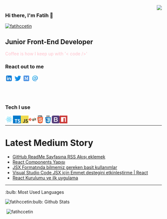 <!-- 

	   *****          *       | *\  *       *      *    
      /              * *      |   \   *    *      * * 
     /              *   *     |   /    * *       *   *
    |              *     *    |**/      *       *     *
    |     ******  *********   |**\      *      *********
	 \        /  *         *  |   \     *     *         *
	  \      /  *           * |   /     *    *           *
        ****   *             *| */      *  *              *...



-->

<img src="https://media.giphy.com/media/u2pmTWUi0MXjyrMaVj/giphy.gif" align="right" with="400" height="250">

### Hi there, I'm Fatih 👋
<p align="left"> <a href="https://github.com/ryo-ma/github-profile-trophy"><img src="https://github-profile-trophy.vercel.app/?username=fatihccetin" alt="fatihccetin" /></a> </p>

## Junior Front-End Developer

<font color="pink">Coffee is how I keep up with '< code />'  </font>

### React out to me



[<img height="24" width="24" align= "center" src="img/linkedin.png"/>][linkedln]
[<img height="24" width="24" align= "center" src="img/twitter.png"/>][twitter]
[<img height="24" width="24" align= "center" src="img/medium.png"/>][medium]
[<img height="24" width="24" align= "center" src="img/email.png"/>](mailto:fatih.ccetin2@gmail.com)


<br />
<br />

### Tech I use

<img align="left" src="https://raw.githubusercontent.com/github/explore/80688e429a7d4ef2fca1e82350fe8e3517d3494d/topics/react/react.png" width="25" height="25" />
<img align="left"  src="https://raw.githubusercontent.com/github/explore/80688e429a7d4ef2fca1e82350fe8e3517d3494d/topics/typescript/typescript.png" width="25" height="25" />
<img align="left" src="https://raw.githubusercontent.com/github/explore/80688e429a7d4ef2fca1e82350fe8e3517d3494d/topics/javascript/javascript.png" width="25" height="25" />
<img align="left" src="https://raw.githubusercontent.com/github/explore/80688e429a7d4ef2fca1e82350fe8e3517d3494d/topics/git/git.png" width="25" height="25" />
<img align="left" src="https://raw.githubusercontent.com/github/explore/80688e429a7d4ef2fca1e82350fe8e3517d3494d/topics/html/html.png" width="25" height="25" />
<img align="left" src="https://raw.githubusercontent.com/github/explore/80688e429a7d4ef2fca1e82350fe8e3517d3494d/topics/css/css.png" width="25" height="25" />
<img align="left" src="https://raw.githubusercontent.com/github/explore/80688e429a7d4ef2fca1e82350fe8e3517d3494d/topics/bootstrap/bootstrap.png" width="25" height="25" />
<img align="left" src="https://raw.githubusercontent.com/github/explore/80688e429a7d4ef2fca1e82350fe8e3517d3494d/topics/npm/npm.png" width="25" height="25" />

<br>
<hr>

# Latest Medium Story

<!-- BLOG-POST-LIST:START -->
- [GitHub ReadMe Sayfasına RSS Akışı eklemek](https://medium.com/@fatih.ccetin2/github-readme-sayfas%C4%B1na-rss-ak%C4%B1%C5%9F%C4%B1-eklemek-e1a22910f15d?source=rss-48d8c4d19c97------2)
- [React Components Yapısı](https://medium.com/@fatih.ccetin2/react-components-yap%C4%B1s%C4%B1-847cef9248de?source=rss-48d8c4d19c97------2)
- [JSX Formatında bilmemiz gereken basit kullanımlar](https://medium.com/@fatih.ccetin2/jsx-format%C4%B1nda-bilmemiz-gereken-basit-kullan%C4%B1mlar-833bf89d33b1?source=rss-48d8c4d19c97------2)
- [Visual Studio Code JSX için Emmet destegini etkinleştirme | React](https://medium.com/@fatih.ccetin2/visual-studio-code-jsx-i%C3%A7in-emmet-destegini-etkinle%C5%9Ftirme-react-d8a6d6acabd1?source=rss-48d8c4d19c97------2)
- [React Kurulumu ve ilk uygulama](https://medium.com/@fatih.ccetin2/react-kurulumu-ve-ilk-uygulama-e8edc9144bf2?source=rss-48d8c4d19c97------2)
<!-- BLOG-POST-LIST:END -->
<hr>


<!-- <details>
<summary>:bulb: Github Stats</summary>
<img  src="https://github-readme-stats.vercel.app/api?username=fatihccetin&theme=radical" >
</details>

<details>
<summary>:bulb:  Most Used Languages</summary>
<img src="https://github-readme-stats.vercel.app/api/top-langs/?username=fatihccetin&layout=compact" >
</details>
 -->
 
 <summary>:bulb:  Most Used Languages</summary>
 <p><img align="left" src="https://github-readme-stats.vercel.app/api/top-langs?username=fatihccetin&show_icons=true&theme=radical&locale=en&layout=compact" alt="fatihccetin" /></p>
<summary>:bulb: Github Stats</summary>
<p>&nbsp;<img align="center" src="https://github-readme-stats.vercel.app/api?username=fatihccetin&show_icons=true&theme=dark&locale=en" alt="fatihccetin" width="50%" /></p>
 
 
 
<br />



[linkedln]:https://www.linkedin.com/in/fatih-cetin-4baa4915b/
[medium]:https://medium.com/@fatih.ccetin2
[twitter]:https://twitter.com/Gabya1011

